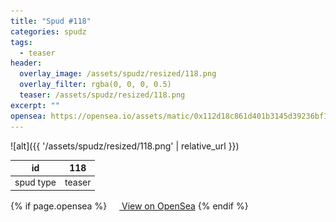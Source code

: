 ```yaml
---
title: "Spud #118"
categories: spudz
tags:
  - teaser
header:
  overlay_image: /assets/spudz/resized/118.png
  overlay_filter: rgba(0, 0, 0, 0.5)
  teaser: /assets/spudz/resized/118.png
excerpt: ""
opensea: https://opensea.io/assets/matic/0x112d18c861d401b3145d39236bf149f01e18beed/118
---
```

![alt]({{ '/assets/spudz/resized/118.png' | relative_url }})

| id | 118 |
|-|-|
| spud type | teaser |

{% if page.opensea %}
<a href="{{page.opensea}}" class="btn btn--info" onclick="window.open(this.href, '_blank'); return false;"><img src="/assets/images/opensea.svg" width="16px"><span>  View on OpenSea</span></a>
{% endif %}
